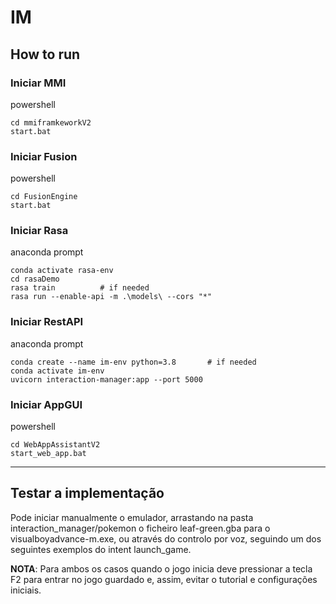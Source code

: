 # IM

## How to run

### Iniciar MMI
powershell
```
cd mmiframkeworkV2
start.bat
```

### Iniciar Fusion
powershell
```
cd FusionEngine
start.bat
```

### Iniciar Rasa
anaconda prompt
```
conda activate rasa-env
cd rasaDemo
rasa train			# if needed
rasa run --enable-api -m .\models\ --cors "*"
```

### Iniciar RestAPI
anaconda prompt
```
conda create --name im-env python=3.8		# if needed
conda activate im-env
uvicorn interaction-manager:app --port 5000
```

### Iniciar AppGUI 
powershell
```
cd WebAppAssistantV2
start_web_app.bat
```
--- 
## Testar a implementação
Pode iniciar manualmente o emulador, arrastando na pasta interaction_manager/pokemon o ficheiro leaf-green.gba para o visualboyadvance-m.exe, ou através do controlo por voz, seguindo um dos seguintes exemplos do intent launch_game.

**NOTA**: Para ambos os casos quando o jogo inicia deve pressionar a tecla F2 para entrar no jogo guardado e, assim, evitar o tutorial e configurações iniciais.

